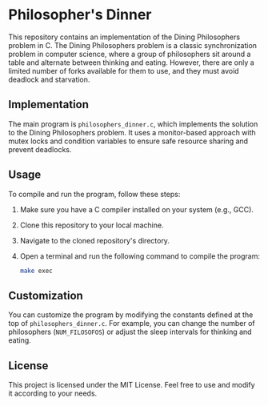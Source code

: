 # Philosopher's Dinner

This repository contains an implementation of the Dining Philosophers problem in C. The Dining Philosophers problem is a classic synchronization problem in computer science, where a group of philosophers sit around a table and alternate between thinking and eating. However, there are only a limited number of forks available for them to use, and they must avoid deadlock and starvation.

## Implementation

The main program is `philosophers_dinner.c`, which implements the solution to the Dining Philosophers problem. It uses a monitor-based approach with mutex locks and condition variables to ensure safe resource sharing and prevent deadlocks.

## Usage

To compile and run the program, follow these steps:

1. Make sure you have a C compiler installed on your system (e.g., GCC).

2. Clone this repository to your local machine.

3. Navigate to the cloned repository's directory.

4. Open a terminal and run the following command to compile the program:

   ```bash
   make exec
   ```

## Customization
You can customize the program by modifying the constants defined at the top of `philosophers_dinner.c`. For example, you can change the number of philosophers (`NUM_FILOSOFOS`) or adjust the sleep intervals for thinking and eating.

## License
This project is licensed under the MIT License. Feel free to use and modify it according to your needs.
